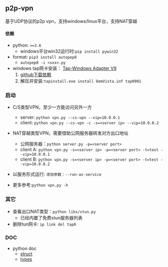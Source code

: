 ## p2p-vpn

基于UDP协议的p2p vpn，支持windows/linux平台，支持NAT穿越

#### 依赖

- python: `>=3.6`
    - windows平台win32运行时:`pip install pywin32`
- format: `pip3 install autopep8`
    - `autopep8 -i <xxx>.py`
- windows tap网卡安装： [Tap-Windows Adapter V9](https://github.com/OpenVPN/tap-windows6/)
    1. [github下载依赖](https://github.com/OpenVPN/tap-windows6/releases/download/9.26.0/dist.win7.zip)
    2. 解压并安装:`tapinstall.exe install OemVista.inf tap0901`

### 启动

- C/S类型VPN，至少一方能访问另外一方
    - server: `python vpn.py --cs-vpn --vip=10.0.0.1`
    - client: `python vpn.py --cs-vpn -c -s=<server ip> --vip=10.0.0.2`

- NAT穿越类型VPN，需要借助公网服务器转发对方出口地址
    - 公网服务器：`python server.py -p=<server port>`
    - client A: `python vpn.py -s=<server ip> -p=<server port> -t=test --vip=10.0.0.1`
    - client B: `python vpn.py -s=<server ip> -p=<server port> -t=test --vip=10.0.0.2`

- 以服务形式运行: `添加参数：--run-as-service`
- 更多参考:`python vpn.py -h`

### 其它

- 查看出口NAT类型：`python libs/stun.py`
    - 已经内置了免费stun服务器列表
- 删除tun网卡: `ip link del tap0`

### DOC

- python doc
    - [struct](https://docs.python.org/3/library/struct.html)
    - [types](https://docs.python.org/3/library/stdtypes.html#binary-sequence-types-bytes-bytearray-memoryview)
